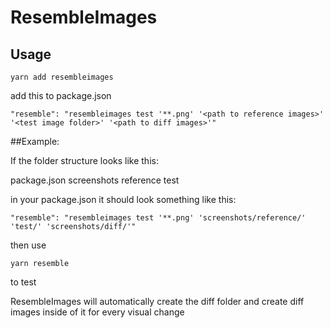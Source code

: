 # ResembleImages

## Usage

```
yarn add resembleimages
```


add this to package.json

```
"resemble": "resembleimages test '**.png' '<path to reference images>' '<test image folder>' '<path to diff images>'"
```

##Example:

If the folder structure looks like this:

package.json
screenshots
	reference
	test

in your package.json it should look something like this:

```
"resemble": "resembleimages test '**.png' 'screenshots/reference/' 'test/' 'screenshots/diff/'"
```

then use

```
yarn resemble
```

to test

ResembleImages will automatically create the diff folder and create diff images inside of it for every visual change